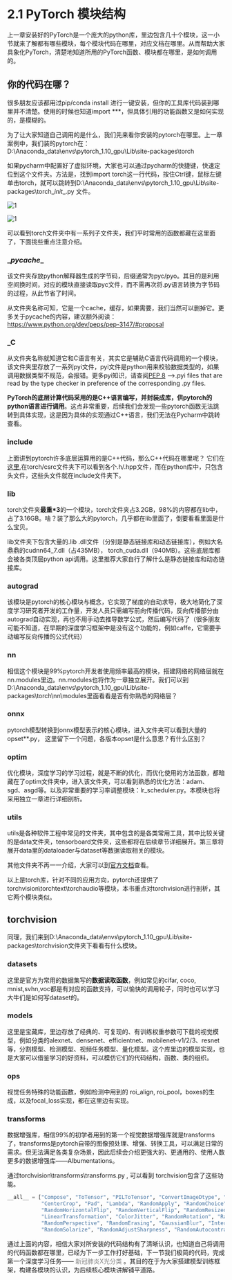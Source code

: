 # 2.1 PyTorch 模块结构

上一章安装好的PyTorch是一个庞大的python库，里边包含几十个模块，这一小节就来了解都有哪些模块，每个模块代码在哪里，对应文档在哪里。从而帮助大家具象化PyTorch，清楚地知道所用的PyTorch函数、模块都在哪里，是如何调用的。

## 你的代码在哪？

很多朋友应该都用过pip/conda install 进行一键安装，但你的工具库代码装到哪里并不清楚。使用的时候也知道import ***，但具体引用的功能函数又是如何实现的，是模糊的。

为了让大家知道自己调用的是什么，我们先来看你安装的pytorch在哪里。上一章案例中，我们装的pytorch在：D:\Anaconda_data\envs\pytorch_1.10_gpu\Lib\site-packages\torch

如果pycharm中配置好了虚拟环境，大家也可以通过pycharm的快捷键，快速定位到这个文件夹。方法是，找到import torch这一行代码，按住Ctrl键，鼠标左键单击torch，就可以跳转到D:\Anaconda_data\envs\pytorch_1.10_gpu\Lib\site-packages\torch\__init__.py 文件。

![1](imgs/show-in-exploer.png)

![1](imgs/exploer.png)



可以看到torch文件夹中有一系列子文件夹，我们平时常用的函数都藏在这里面了，下面挑些重点注意介绍。

### \__pycache__

该文件夹存放python解释器生成的字节码，后缀通常为pyc/pyo。其目的是利用空间换时间，对应的模块直接读取pyc文件，而不需再次将.py语言转换为字节码的过程，从此节省了时间。

从文件夹名称可知，它是一个cache，缓存，如果需要，我们当然可以删掉它。更多关于pycache的内容，建议额外阅读：https://www.python.org/dev/peps/pep-3147/#proposal

### _C

从文件夹名称就知道它和C语言有关，其实它是辅助C语言代码调用的一个模块，该文件夹里存放了一系列pyi文件，pyi文件是python用来校验数据类型的，如果调用数据类型不规范，会报错。更多pyi知识，请查阅[PEP 8](https://www.python.org/dev/peps/pep-0008/) -->.pyi files that are read by the type checker in preference of the corresponding .py files.

**PyTorch的底层计算代码采用的是C++语言编写，并封装成库，供pytorch的python语言进行调用**。这点非常重要，后续我们会发现一些pytorch函数无法跳转到具体实现，这是因为具体的实现通过C++语言，我们无法在Pycharm中跳转查看。

### include

上面讲到pytorch许多底层运算用的是C++代码，那么C++代码在哪里呢？ 它们在[这里](https://github.com/pytorch/pytorch/tree/master/torch/csrc),在torch/csrc文件夹下可以看到各个.h/.hpp文件，而在python库中，只包含头文件，这些头文件就在include文件夹下。

### lib

torch文件夹**最重*3**的一个模块，torch文件夹占3.2GB，98%的内容都在lib中，占了3.16GB。啥？装了那么大的pytorch，几乎都在lib里面了，倒要看看里面是什么宝贝。

lib文件夹下包含大量的.lib .dll文件（分别是静态链接库和动态链接库），例如大名鼎鼎的cudnn64_7.dll（占435MB）， torch_cuda.dll（940MB）。这些底层库都会被各类顶层python api调用。这里推荐大家自行了解什么是静态链接库和动态链接库。

### autograd

该模块是pytorch的核心模块与概念，它实现了梯度的自动求导，极大地简化了深度学习研究者开发的工作量，开发人员只需编写前向传播代码，反向传播部分由autograd自动实现，再也不用手动去推导数学公式，然后编写代码了（很多朋友可能不知道，在早期的深度学习框架中是没有这个功能的，例如caffe，它需要手动编写反向传播的公式代码）

### nn

相信这个模块是99%pytorch开发者使用频率最高的模块，搭建网络的网络层就在nn.modules里边。nn.modules也将作为一章独立展开。我们可以到D:\Anaconda_data\envs\pytorch_1.10_gpu\Lib\site-packages\torch\nn\modules里面看看是否有你熟悉的网络层？

### onnx

pytorch模型转换到onnx模型表示的核心模块，进入文件夹可以看到大量的opset**.py， 这里留下一个问题，各版本opset是什么意思？有什么区别？

### optim

优化模块，深度学习的学习过程，就是不断的优化，而优化使用的方法函数，都暗藏在了optim文件夹中，进入该文件夹，可以看到熟悉的优化方法：adam、sgd、asgd等。以及非常重要的学习率调整模块：lr_scheduler.py。本模块也将采用独立一章进行详细剖析。

### utils

utils是各种软件工程中常见的文件夹，其中包含的是各类常用工具，其中比较关键的是data文件夹，tensorboard文件夹，这些都将在后续章节详细展开。第三章将展开data里的dataloader与dataset等数据读取相关的模块。

其他文件夹不再一一介绍，大家可以到[官方文档](https://pytorch.org/docs/stable/index.html)查看。

以上是torch库，针对不同的应用方向，pytorch还提供了torchvision\torchtext\torchaudio等模块，本书重点对torchvision进行剖析，其它两个模块类似。



## torchvision

同理，我们来到D:\Anaconda_data\envs\pytorch_1.10_gpu\Lib\site-packages\torchvision文件夹下看看有什么模块。

### datasets

这里是官方为常用的数据集写的**数据读取函数**，例如常见的cifar, coco, mnist,svhn,voc都是有对应的函数支持，可以愉快的调用轮子，同时也可以学习大牛们是如何写dataset的。

### models

这里是宝藏库，里边存放了经典的、可复现的、有训练权重参数可下载的视觉模型，例如分类的alexnet、densenet、efficientnet、mobilenet-v1/2/3、resnet等，分割模型、检测模型、视频任务模型、量化模型。这个库里边的模型实现，也是大家可以借鉴学习的好资料，可以模仿它们的代码结构，函数、类的组织。

### ops

视觉任务特殊的功能函数，例如检测中用到的 roi_align, roi_pool，boxes的生成，以及focal_loss实现，都在这里边有实现。

### transforms

数据增强库，相信99%的初学者用到的第一个视觉数据增强库就是transforms了，transforms是pytorch自带的图像预处理、增强、转换工具，可以满足日常的需求。但无法满足各类复杂场景，因此后续会介绍更强大的、更通用的、使用人数更多的数据增强库——Albumentations。

通过torchvision\transforms\transforms.py , 可以看到 torchvision包含了这些功能。

```python
__all__ = ["Compose", "ToTensor", "PILToTensor", "ConvertImageDtype", "ToPILImage", "Normalize", "Resize", "Scale",
           "CenterCrop", "Pad", "Lambda", "RandomApply", "RandomChoice", "RandomOrder", "RandomCrop",
           "RandomHorizontalFlip", "RandomVerticalFlip", "RandomResizedCrop", "RandomSizedCrop", "FiveCrop", "TenCrop",
           "LinearTransformation", "ColorJitter", "RandomRotation", "RandomAffine", "Grayscale", "RandomGrayscale",
           "RandomPerspective", "RandomErasing", "GaussianBlur", "InterpolationMode", "RandomInvert", "RandomPosterize",
           "RandomSolarize", "RandomAdjustSharpness", "RandomAutocontrast", "RandomEqualize"]
```



通过上面的内容，相信大家对所安装的代码结构有了清晰认识，也知道自己将调用的代码函数都在哪里，已经为下一步工作打好基础，下一节我们极简的代码，完成第一个深度学习任务—— <font color=gray> 新冠肺炎X光分类 </font>。其目的在于为大家搭建模型训练框架，构建各模块的认识，为后续核心模块讲解铺平道路。







